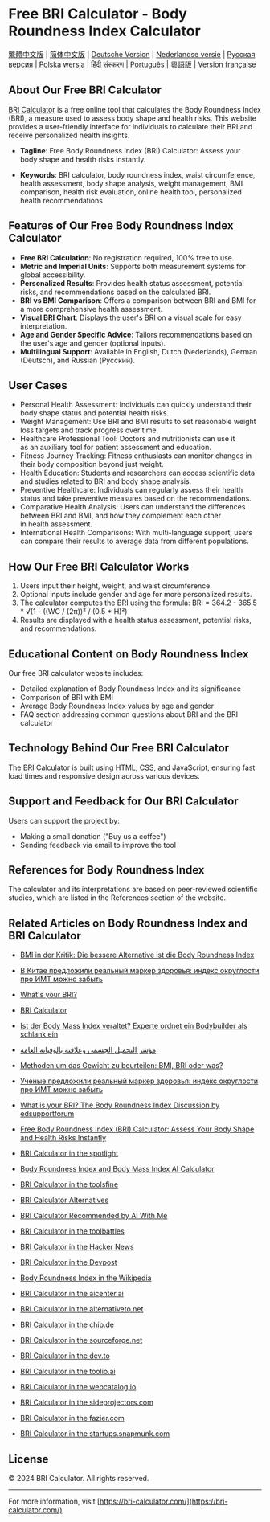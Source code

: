 # Free BRI Calculator - Body Roundness Index Calculator

[繁體中文版](README.zh-TW.md) | [简体中文版](README.zh-CN.md) | [Deutsche Version](README.de.md) | [Nederlandse versie](README.nl.md) | [Русская версия](README.ru.md) | [Polska wersja](README.pl.md) | [हिंदी संस्करण](README.hi.md) | [Português](README.pt.md) | [粵語版](README.yue.md) | [Version française](README.fr.md)

## About Our Free BRI Calculator

[BRI Calculator](https://bri-calculator.com/) is a free online tool that calculates the Body Roundness Index (BRI), a measure used to assess body shape and health risks. This website provides a user-friendly interface for individuals to calculate their BRI and receive personalized health insights.

- **Tagline**: Free Body Roundness Index (BRI) Calculator: Assess your body shape and health risks instantly.

- **Keywords**: BRI calculator, body roundness index, waist circumference, health assessment, body shape analysis, weight management, BMI comparison, health risk evaluation, online health tool, personalized health recommendations


## Features of Our Free Body Roundness Index Calculator

- **Free BRI Calculation**: No registration required, 100% free to use.
- **Metric and Imperial Units**: Supports both measurement systems for global accessibility.
- **Personalized Results**: Provides health status assessment, potential risks, and recommendations based on the calculated BRI.
- **BRI vs BMI Comparison**: Offers a comparison between BRI and BMI for a more comprehensive health assessment.
- **Visual BRI Chart**: Displays the user's BRI on a visual scale for easy interpretation.
- **Age and Gender Specific Advice**: Tailors recommendations based on the user's age and gender (optional inputs).
- **Multilingual Support**: Available in English, Dutch (Nederlands), German (Deutsch), and Russian (Русский).

## User Cases
- Personal Health Assessment: Individuals can quickly understand their body shape status and potential health risks.
- Weight Management: Use BRI and BMI results to set reasonable weight loss targets and track progress over time.
- Healthcare Professional Tool: Doctors and nutritionists can use it as an auxiliary tool for patient assessment and education.
- Fitness Journey Tracking: Fitness enthusiasts can monitor changes in their body composition beyond just weight.
- Health Education: Students and researchers can access scientific data and studies related to BRI and body shape analysis.
- Preventive Healthcare: Individuals can regularly assess their health status and take preventive measures based on the recommendations.
- Comparative Health Analysis: Users can understand the differences between BRI and BMI, and how they complement each other in health assessment.
- International Health Comparisons: With multi-language support, users can compare their results to average data from different populations.


## How Our Free BRI Calculator Works

1. Users input their height, weight, and waist circumference.
2. Optional inputs include gender and age for more personalized results.
3. The calculator computes the BRI using the formula: BRI = 364.2 - 365.5 * √(1 - ((WC / (2π))² / (0.5 * H)²)
4. Results are displayed with a health status assessment, potential risks, and recommendations.

## Educational Content on Body Roundness Index

Our free BRI calculator website includes:
- Detailed explanation of Body Roundness Index and its significance
- Comparison of BRI with BMI
- Average Body Roundness Index values by age and gender
- FAQ section addressing common questions about BRI and the BRI calculator


## Technology Behind Our Free BRI Calculator

The BRI Calculator is built using HTML, CSS, and JavaScript, ensuring fast load times and responsive design across various devices.

## Support and Feedback for Our BRI Calculator

Users can support the project by:
- Making a small donation ("Buy us a coffee")
- Sending feedback via email to improve the tool

## References for Body Roundness Index

The calculator and its interpretations are based on peer-reviewed scientific studies, which are listed in the References section of the website.

## Related Articles on Body Roundness Index and BRI Calculator

- [BMI in der Kritik: Die bessere Alternative ist die Body Roundness Index](https://www.watson.ch/leben/international/237992519-bmi-in-der-kritik-der-body-roundness-index-ist-die-besser-alternative)

- [В Китае предложили реальный маркер здоровья: индекс округлости про ИМТ можно забыть](https://doctorpiter.ru/obraz-zhizni/v-kitae-vyveli-realnyi-marker-zdorovya-indeks-okruglosti-pro-imt-mozhno-zabyt-id5863220/)

- [What's your BRI?](https://www.mumsnet.com/talk/_chat/5168939-whats-your-bri)

- [BRI Calculator](https://bai.tools/tools/bri-calculator)

- [Ist der Body Mass Index veraltet? Experte ordnet ein Bodybuilder als schlank ein](https://www.blick.ch/life/gesundheit/fitness/ist-der-body-mass-index-veraltet-experte-ordnet-ein-bodybuilder-gilt-mit-neuem-bri-richtwert-als-schlank-id20168108.html)

- [مؤشر التحميل الجسمي وعلاقته بالوفياتة العامة](https://www.sehatok.com/%D8%B7%D8%A8/%D9%85%D8%A4%D8%B4%D8%B1-%D8%A7%D8%B3%D8%AA%D8%AF%D8%A7%D8%B1%D8%A9-%D8%A7%D9%84%D8%AC%D8%B3%D9%85-%D9%88%D8%B9%D9%84%D8%A7%D9%82%D8%AA%D9%87-%D8%A8%D9%85%D8%B9%D8%AF%D9%84-%D8%A7%D9%84%D9%88%D9%81%D9%8A%D8%A7%D8%AA-%D8%A7%D9%84%D8%B9%D8%A7%D9%85%D8%A9)

- [Methoden um das Gewicht zu beurteilen: BMI, BRI oder was?](https://www.symptome.ch/threads/methoden-um-das-gewicht-zu-beurteilen-bmi-bri-oder-was.138918/#post-1369423)

- [Ученые предложили реальный маркер здоровья: индекс округлости про ИМТ можно забыть](https://bb.lv/statja/ljublju/2024/09/29/ucenye-vyveli-realnyi-marker-zdorovia-indeks-okruglosti)

- [What is your BRI? The Body Roundness Index Discussion by edsupportforum](https://www.edsupportforum.com/threads/whats-your-bri-body-roundness-index.4562078/page-2?post_id=81069667&nested_view=1&sortby=oldest#post-81069667)

- [Free Body Roundness Index (BRI) Calculator: Assess Your Body Shape and Health Risks Instantly](https://news.bensbites.com/posts/28249-free-body-roundness-index-bri-calculator-assess-your-body-shape-and-health-risks-instantly/out)

- [BRI Calculator in the spotlight](https://www.promoteproject.com/startup/174282/bri-calculator)

- [Body Roundness Index and Body Mass Index AI Calculator](https://dang.ai/tool/body-roundness-index-and-body-mass-index-ai-calculator-bri-calculator-com)

- [BRI Calculator in the toolsfine ](https://toolsfine.com/best-ai-tools/bri-calculator)

- [BRI Calculator Alternatives](https://www.saashub.com/bri-calculator-alternatives)

- [BRI Calculator Recommended by AI With Me](https://aiwith.me/tools/bri-calculator-com/)

- [BRI Calculator in the toolbattles](https://toolbattles.com/product/bri-calculator/)

- [BRI Calculator in the Hacker News](https://news.ycombinator.com/item?id=41731063)

- [BRI Calculator in the Devpost](https://devpost.com/software/bri-calculator)

- [Body Roundness Index in the Wikipedia](https://en.wikipedia.org/wiki/Wikipedia:Village_pump_(technical))

- [BRI Calculator in the aicenter.ai](https://aicenter.ai/products/bricalculator)

- [BRI Calculator in the alternativeto.net](https://alternativeto.net/software/bri-calculator/about/)

 - [BRI Calculator in the chip.de](https://www.chip.de/downloads/webapp-BRI-Rechner-Body-Roundness-Index_185519924.html)

 - [BRI Calculator in the sourceforge.net](https://sourceforge.net/projects/free-bri-calculator/)

 - [BRI Calculator in the dev.to](https://dev.to/_ab56e9bbfaff3a478352a/introducing-the-free-bri-calculator-a-better-way-to-assess-body-shape-and-health-risks-1643-temp-slug-7989106?preview=0512ef5ffbed31605da81840f0d14324ad6ab845b878cc6c5ba79a2b3b551d49f6511213350dd0c7b75ed3cd551590d4d9a1348d4696946bd5722dc2)

 - [BRI Calculator in the toolio.ai](https://www.toolio.ai/tool/body-roundness-index-bri-calculator)

 - [BRI Calculator in the webcatalog.io](https://webcatalog.io/en/apps/bri-calculator/)

 - [BRI Calculator in the sideprojectors.com](https://www.sideprojectors.com/project/48249/free-body-roundness-index-bri-calculator)

 - [BRI Calculator in the fazier.com](https://fazier.com/launches/bri-calculator)

 - [BRI Calculator in the startups.snapmunk.com](https://startups.snapmunk.com/products/bri-calculator)

## License

© 2024 BRI Calculator. All rights reserved.

---

For more information, visit [https://bri-calculator.com/](https://bri-calculator.com/)